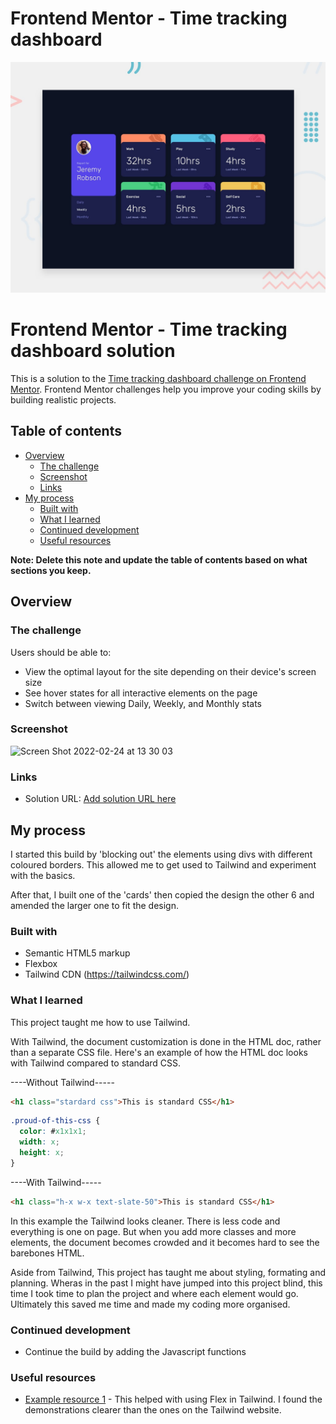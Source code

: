 # Frontend Mentor - Time tracking dashboard

![Design preview for the Time tracking dashboard coding challenge](./design/desktop-preview.jpg)

# Frontend Mentor - Time tracking dashboard solution

This is a solution to the [Time tracking dashboard challenge on Frontend Mentor](https://www.frontendmentor.io/challenges/time-tracking-dashboard-UIQ7167Jw). Frontend Mentor challenges help you improve your coding skills by building realistic projects. 

## Table of contents

- [Overview](#overview)
  - [The challenge](#the-challenge)
  - [Screenshot](#screenshot)
  - [Links](#links)
- [My process](#my-process)
  - [Built with](#built-with)
  - [What I learned](#what-i-learned)
  - [Continued development](#continued-development)
  - [Useful resources](#useful-resources)



**Note: Delete this note and update the table of contents based on what sections you keep.**

## Overview

### The challenge

Users should be able to:

- View the optimal layout for the site depending on their device's screen size
- See hover states for all interactive elements on the page
- Switch between viewing Daily, Weekly, and Monthly stats

### Screenshot


![Screen Shot 2022-02-24 at 13 30 03](https://user-images.githubusercontent.com/85199675/155544389-08b7bbf4-cb8f-4bb0-931a-4c6ce22bc4d1.png)


### Links

- Solution URL: [Add solution URL here](https://your-solution-url.com)


## My process
I started this build by 'blocking out' the elements using divs with different coloured borders. This allowed me to get used to Tailwind and experiment with the basics. 

After that, I built one of the 'cards' then copied the design the other 6 and amended the larger one to fit the design. 

### Built with

- Semantic HTML5 markup
- Flexbox
- Tailwind CDN (https://tailwindcss.com/)

### What I learned

This project taught me how to use Tailwind. 

With Tailwind, the document customization is done in the HTML doc, rather than a separate CSS file. Here's an example of how the HTML doc looks with Tailwind compared to standard CSS.

----Without Tailwind-----
```html
<h1 class="stardard css">This is standard CSS</h1>
```
```css
.proud-of-this-css {
  color: #x1x1x1;
  width: x;
  height: x;
}
```
----With Tailwind-----
```html
<h1 class="h-x w-x text-slate-50">This is standard CSS</h1>
```

In this example the Tailwind looks cleaner. There is less code and everything is one on page. But when you add more classes and more elements, the document becomes crowded and it becomes hard to see the barebones HTML. 

<div class="border-4 border-slate-900 ">
            <div class="border-4 border-slate-900 flex mb-1">
                <div class="relative h-44 w-48 bg-orange-400 m-4 rounded-lg">

Aside from Tailwind, This project has taught me about styling, formating and planning. Wheras in the past I might have jumped into this project blind, this time I took time to plan the project and where each element would go. Ultimately this saved me time and made my coding more organised. 

### Continued development

- Continue the build by adding the Javascript functions


### Useful resources

- [Example resource 1](https://www.geeksforgeeks.org/tailwind-css/) - This helped with using Flex in Tailwind. I found the demonstrations clearer than the ones on the Tailwind website. 

